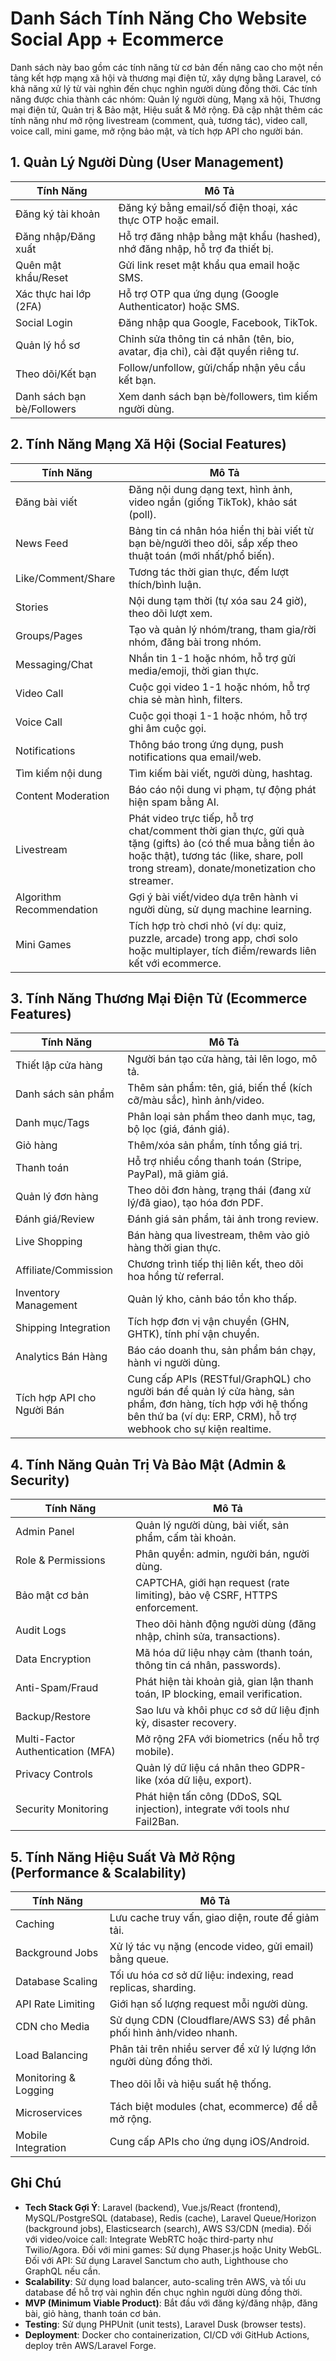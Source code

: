 # Danh Sách Tính Năng Cho Website Social App + Ecommerce

Danh sách này bao gồm các tính năng từ cơ bản đến nâng cao cho một nền tảng kết hợp mạng xã hội và thương mại điện tử, xây dựng bằng Laravel, có khả năng xử lý từ vài nghìn đến chục nghìn người dùng đồng thời. Các tính năng được chia thành các nhóm: Quản lý người dùng, Mạng xã hội, Thương mại điện tử, Quản trị & Bảo mật, Hiệu suất & Mở rộng. Đã cập nhật thêm các tính năng như mở rộng livestream (comment, quà, tương tác), video call, voice call, mini game, mở rộng bảo mật, và tích hợp API cho người bán.

## 1. Quản Lý Người Dùng (User Management)

| Tính Năng | Mô Tả |
|-----------|-------|
| Đăng ký tài khoản | Đăng ký bằng email/số điện thoại, xác thực OTP hoặc email. |
| Đăng nhập/Đăng xuất | Hỗ trợ đăng nhập bằng mật khẩu (hashed), nhớ đăng nhập, hỗ trợ đa thiết bị. |
| Quên mật khẩu/Reset | Gửi link reset mật khẩu qua email hoặc SMS. |
| Xác thực hai lớp (2FA) | Hỗ trợ OTP qua ứng dụng (Google Authenticator) hoặc SMS. |
| Social Login | Đăng nhập qua Google, Facebook, TikTok. |
| Quản lý hồ sơ | Chỉnh sửa thông tin cá nhân (tên, bio, avatar, địa chỉ), cài đặt quyền riêng tư. |
| Theo dõi/Kết bạn | Follow/unfollow, gửi/chấp nhận yêu cầu kết bạn. |
| Danh sách bạn bè/Followers | Xem danh sách bạn bè/followers, tìm kiếm người dùng. |

## 2. Tính Năng Mạng Xã Hội (Social Features)

| Tính Năng | Mô Tả |
|-----------|-------|
| Đăng bài viết | Đăng nội dung dạng text, hình ảnh, video ngắn (giống TikTok), khảo sát (poll). |
| News Feed | Bảng tin cá nhân hóa hiển thị bài viết từ bạn bè/người theo dõi, sắp xếp theo thuật toán (mới nhất/phổ biến). |
| Like/Comment/Share | Tương tác thời gian thực, đếm lượt thích/bình luận. |
| Stories | Nội dung tạm thời (tự xóa sau 24 giờ), theo dõi lượt xem. |
| Groups/Pages | Tạo và quản lý nhóm/trang, tham gia/rời nhóm, đăng bài trong nhóm. |
| Messaging/Chat | Nhắn tin 1-1 hoặc nhóm, hỗ trợ gửi media/emoji, thời gian thực. |
| Video Call | Cuộc gọi video 1-1 hoặc nhóm, hỗ trợ chia sẻ màn hình, filters. |
| Voice Call | Cuộc gọi thoại 1-1 hoặc nhóm, hỗ trợ ghi âm cuộc gọi. |
| Notifications | Thông báo trong ứng dụng, push notifications qua email/web. |
| Tìm kiếm nội dung | Tìm kiếm bài viết, người dùng, hashtag. |
| Content Moderation | Báo cáo nội dung vi phạm, tự động phát hiện spam bằng AI. |
| Livestream | Phát video trực tiếp, hỗ trợ chat/comment thời gian thực, gửi quà tặng (gifts) ảo (có thể mua bằng tiền ảo hoặc thật), tương tác (like, share, poll trong stream), donate/monetization cho streamer. |
| Algorithm Recommendation | Gợi ý bài viết/video dựa trên hành vi người dùng, sử dụng machine learning. |
| Mini Games | Tích hợp trò chơi nhỏ (ví dụ: quiz, puzzle, arcade) trong app, chơi solo hoặc multiplayer, tích điểm/rewards liên kết với ecommerce. |

## 3. Tính Năng Thương Mại Điện Tử (Ecommerce Features)

| Tính Năng | Mô Tả |
|-----------|-------|
| Thiết lập cửa hàng | Người bán tạo cửa hàng, tải lên logo, mô tả. |
| Danh sách sản phẩm | Thêm sản phẩm: tên, giá, biến thể (kích cỡ/màu sắc), hình ảnh/video. |
| Danh mục/Tags | Phân loại sản phẩm theo danh mục, tag, bộ lọc (giá, đánh giá). |
| Giỏ hàng | Thêm/xóa sản phẩm, tính tổng giá trị. |
| Thanh toán | Hỗ trợ nhiều cổng thanh toán (Stripe, PayPal), mã giảm giá. |
| Quản lý đơn hàng | Theo dõi đơn hàng, trạng thái (đang xử lý/đã giao), tạo hóa đơn PDF. |
| Đánh giá/Review | Đánh giá sản phẩm, tải ảnh trong review. |
| Live Shopping | Bán hàng qua livestream, thêm vào giỏ hàng thời gian thực. |
| Affiliate/Commission | Chương trình tiếp thị liên kết, theo dõi hoa hồng từ referral. |
| Inventory Management | Quản lý kho, cảnh báo tồn kho thấp. |
| Shipping Integration | Tích hợp đơn vị vận chuyển (GHN, GHTK), tính phí vận chuyển. |
| Analytics Bán Hàng | Báo cáo doanh thu, sản phẩm bán chạy, hành vi người dùng. |
| Tích hợp API cho Người Bán | Cung cấp APIs (RESTful/GraphQL) cho người bán để quản lý cửa hàng, sản phẩm, đơn hàng, tích hợp với hệ thống bên thứ ba (ví dụ: ERP, CRM), hỗ trợ webhook cho sự kiện realtime. |

## 4. Tính Năng Quản Trị Và Bảo Mật (Admin & Security)

| Tính Năng | Mô Tả |
|-----------|-------|
| Admin Panel | Quản lý người dùng, bài viết, sản phẩm, cấm tài khoản. |
| Role & Permissions | Phân quyền: admin, người bán, người dùng. |
| Bảo mật cơ bản | CAPTCHA, giới hạn request (rate limiting), bảo vệ CSRF, HTTPS enforcement. |
| Audit Logs | Theo dõi hành động người dùng (đăng nhập, chỉnh sửa, transactions). |
| Data Encryption | Mã hóa dữ liệu nhạy cảm (thanh toán, thông tin cá nhân, passwords). |
| Anti-Spam/Fraud | Phát hiện tài khoản giả, gian lận thanh toán, IP blocking, email verification. |
| Backup/Restore | Sao lưu và khôi phục cơ sở dữ liệu định kỳ, disaster recovery. |
| Multi-Factor Authentication (MFA) | Mở rộng 2FA với biometrics (nếu hỗ trợ mobile). |
| Privacy Controls | Quản lý dữ liệu cá nhân theo GDPR-like (xóa dữ liệu, export). |
| Security Monitoring | Phát hiện tấn công (DDoS, SQL injection), integrate với tools như Fail2Ban. |

## 5. Tính Năng Hiệu Suất Và Mở Rộng (Performance & Scalability)

| Tính Năng | Mô Tả |
|-----------|-------|
| Caching | Lưu cache truy vấn, giao diện, route để giảm tải. |
| Background Jobs | Xử lý tác vụ nặng (encode video, gửi email) bằng queue. |
| Database Scaling | Tối ưu hóa cơ sở dữ liệu: indexing, read replicas, sharding. |
| API Rate Limiting | Giới hạn số lượng request mỗi người dùng. |
| CDN cho Media | Sử dụng CDN (Cloudflare/AWS S3) để phân phối hình ảnh/video nhanh. |
| Load Balancing | Phân tải trên nhiều server để xử lý lượng lớn người dùng đồng thời. |
| Monitoring & Logging | Theo dõi lỗi và hiệu suất hệ thống. |
| Microservices | Tách biệt modules (chat, ecommerce) để dễ mở rộng. |
| Mobile Integration | Cung cấp APIs cho ứng dụng iOS/Android. |

## Ghi Chú
- **Tech Stack Gợi Ý**: Laravel (backend), Vue.js/React (frontend), MySQL/PostgreSQL (database), Redis (cache), Laravel Queue/Horizon (background jobs), Elasticsearch (search), AWS S3/CDN (media). Đối với video/voice call: Integrate WebRTC hoặc third-party như Twilio/Agora. Đối với mini games: Sử dụng Phaser.js hoặc Unity WebGL. Đối với API: Sử dụng Laravel Sanctum cho auth, Lighthouse cho GraphQL nếu cần.
- **Scalability**: Sử dụng load balancer, auto-scaling trên AWS, và tối ưu database để hỗ trợ vài nghìn đến chục nghìn người dùng đồng thời.
- **MVP (Minimum Viable Product)**: Bắt đầu với đăng ký/đăng nhập, đăng bài, giỏ hàng, thanh toán cơ bản.
- **Testing**: Sử dụng PHPUnit (unit tests), Laravel Dusk (browser tests).
- **Deployment**: Docker cho containerization, CI/CD với GitHub Actions, deploy trên AWS/Laravel Forge.